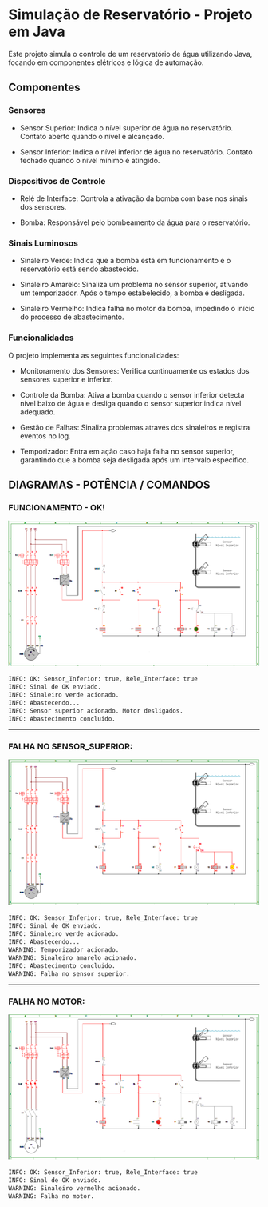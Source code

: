# Simulação de Reservatório - Projeto em Java

Este projeto simula o controle de um reservatório de água utilizando Java, focando em componentes elétricos e lógica de automação.

## Componentes
### Sensores
* Sensor Superior: Indica o nível superior de água no reservatório. Contato aberto quando o nível é alcançado.

* Sensor Inferior: Indica o nível inferior de água no reservatório. Contato fechado quando o nível mínimo é atingido.

### Dispositivos de Controle

* Relé de Interface: Controla a ativação da bomba com base nos sinais dos sensores.

* Bomba: Responsável pelo bombeamento da água para o reservatório.

### Sinais Luminosos

* Sinaleiro Verde: Indica que a bomba está em funcionamento e o reservatório está sendo abastecido.

* Sinaleiro Amarelo: Sinaliza um problema no sensor superior, ativando um temporizador. Após o tempo estabelecido, a bomba é desligada.

* Sinaleiro Vermelho: Indica falha no motor da bomba, impedindo o início do processo de abastecimento.

### Funcionalidades
O projeto implementa as seguintes funcionalidades:

* Monitoramento dos Sensores: Verifica continuamente os estados dos sensores superior e inferior.

* Controle da Bomba: Ativa a bomba quando o sensor inferior detecta nível baixo de água e desliga quando o sensor superior indica nível adequado.

* Gestão de Falhas: Sinaliza problemas através dos sinaleiros e registra eventos no log.

* Temporizador: Entra em ação caso haja falha no sensor superior, garantindo que a bomba seja desligada após um intervalo específico.


## DIAGRAMAS - POTÊNCIA / COMANDOS

### FUNCIONAMENTO - OK!
<img src="./images/Reservatorio-verde.png" alt="Diagrama de Potencia e Comandos">

    INFO: OK: Sensor_Inferior: true, Rele_Interface: true
    INFO: Sinal de OK enviado.
    INFO: Sinaleiro verde acionado.
    INFO: Abastecendo...
    INFO: Sensor superior acionado. Motor desligados.
    INFO: Abastecimento concluido.
---

### FALHA NO SENSOR_SUPERIOR:
<img src="./images/Reservatorio-amarelo.png" alt="Diagrama de Potencia e Comandos">
 
    INFO: OK: Sensor_Inferior: true, Rele_Interface: true
    INFO: Sinal de OK enviado.
    INFO: Sinaleiro verde acionado.
    INFO: Abastecendo...
    WARNING: Temporizador acionado.
    WARNING: Sinaleiro amarelo acionado.
    INFO: Abastecimento concluido.
    WARNING: Falha no sensor superior.
---

### FALHA NO MOTOR:
<img src="./images/Reservatorio-vermelho.png" alt="Diagrama de Potencia e Comandos">
  
    INFO: OK: Sensor_Inferior: true, Rele_Interface: true
    INFO: Sinal de OK enviado.
    WARNING: Sinaleiro vermelho acionado.
    WARNING: Falha no motor.
  